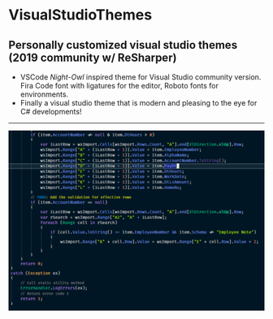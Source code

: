 # VisualStudioThemes
Personally customized visual studio themes (2019 community w/ ReSharper)
---
+ VSCode *Night-Owl* inspired theme for Visual Studio community version. Fira Code font with ligatures for the editor, Roboto fonts for environments.
+ Finally a visual studio theme that is modern and pleasing to the eye for C# developments!
---
![sample image](https://github.com/judescripts/VisualStudioThemes/blob/master/VisualStudio/example.PNG)
